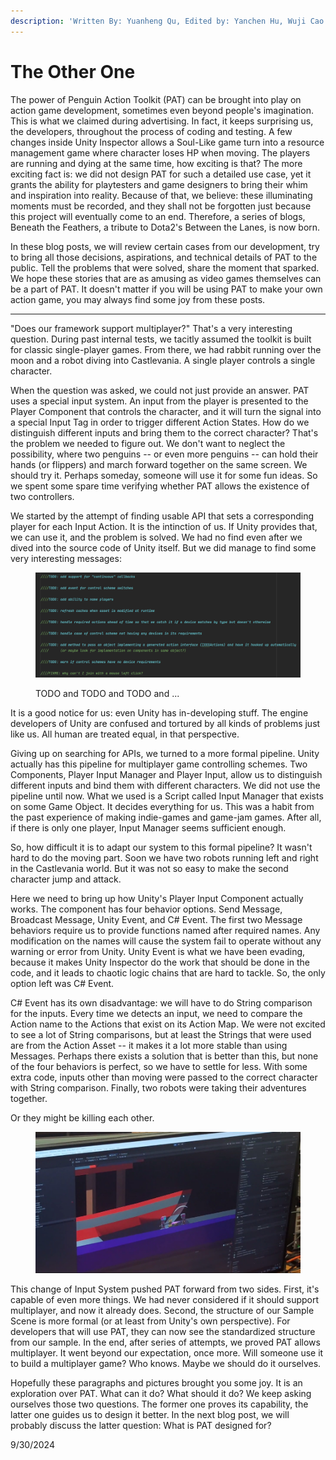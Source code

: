 ```yaml
---
description: 'Written By: Yuanheng Qu, Edited by: Yanchen Hu, Wuji Cao'
---
```


# The Other One

The power of Penguin Action Toolkit (PAT) can be brought into play on action game development, sometimes even beyond people's imagination. This is what we claimed during advertising. In fact, it keeps surprising us, the developers, throughout the process of coding and testing. A few changes inside Unity Inspector allows a Soul-Like game turn into a resource management game where character loses HP when moving. The players are running and dying at the same time, how exciting is that? The more exciting fact is: we did not design PAT for such a detailed use case, yet it grants the ability for playtesters and game designers to bring their whim and inspiration into reality. Because of that, we believe: these illuminating moments must be recorded, and they shall not be forgotten just because this project will eventually come to an end. Therefore, a series of blogs, Beneath the Feathers, a tribute to Dota2's Between the Lanes, is now born.

In these blog posts, we will review certain cases from our development, try to bring all those decisions, aspirations, and technical details of PAT to the public. Tell the problems that were solved, share the moment that sparked. We hope these stories that are as amusing as video games themselves can be a part of PAT. It doesn't matter if you will be using PAT to make your own action game, you may always find some joy from these posts.

***

"Does our framework support multiplayer?" That's a very interesting question. During past internal tests, we tacitly assumed the toolkit is built for classic single-player games. From there, we had rabbit running over the moon and a robot diving into Castlevania. A single player controls a single character.

When the question was asked, we could not just provide an answer. PAT uses a special input system. An input from the player is presented to the Player Component that controls the character, and it will turn the signal into a special Input Tag in order to trigger different Action States. How do we distinguish different inputs and bring them to the correct character? That's the problem we needed to figure out. We don't want to neglect the possibility, where two penguins -- or even more penguins -- can hold their hands (or flippers) and march forward together on the same screen. We should try it. Perhaps someday, someone will use it for some fun ideas. So we spent some spare time verifying whether PAT allows the existence of two controllers.

We started by the attempt of finding usable API that sets a corresponding player for each Input Action. It is the intinction of us. If Unity provides that, we can use it, and the problem is solved. We had no find even after we dived into the source code of Unity itself. But we did manage to find some very interesting messages:

<figure><img src="../.gitbook/assets/image (31).png" alt=""><figcaption><p>TODO and TODO and TODO and ...</p></figcaption></figure>

It is a good notice for us: even Unity has in-developing stuff. The engine developers of Unity are confused and tortured by all kinds of problems just like us. All human are treated equal, in that perspective.

Giving up on searching for APIs, we turned to a more formal pipeline. Unity actually has this pipeline for multiplayer game controlling schemes. Two Components, Player Input Manager and Player Input, allow us to distinguish different inputs and bind them with different characters. We did not use the pipeline until now. What we used is a Script called Input Manager that exists on some Game Object. It decides everything for us. This was a habit from the past experience of making indie-games and game-jam games. After all, if there is only one player, Input Manager seems sufficient enough.

So, how difficult it is to adapt our system to this formal pipeline? It wasn't hard to do the moving part. Soon we have two robots running left and right in the Castlevania world. But it was not so easy to make the second character jump and attack.

Here we need to bring up how Unity's Player Input Component actually works. The component has four behavior options. Send Message, Broadcast Message, Unity Event, and C# Event. The first two Message behaviors require us to provide functions named after required names. Any modification on the names will cause the system fail to operate without any warning or error from Unity. Unity Event is what we have been evading, because it makes Unity Inspector do the work that should be done in the code, and it leads to chaotic logic chains that are hard to tackle. So, the only option left was C# Event.

C# Event has its own disadvantage: we will have to do String comparison for the inputs. Every time we detects an input, we need to compare the Action name to the Actions that exist on its Action Map. We were not excited to see a lot of String comparisons, but at least the Strings that were used are from the Action Asset -- it makes it a lot more stable than using Messages. Perhaps there exists a solution that is better than this, but none of the four behaviors is perfect, so we have to settle for less. With some extra code, inputs other than moving were passed to the correct character with String comparison. Finally, two robots were taking their adventures together.

Or they might be killing each other.

<figure><img src="../.gitbook/assets/image (1) (1) (1).png" alt=""><figcaption></figcaption></figure>

This change of Input System pushed PAT forward from two sides. First, it's capable of even more things. We had never considered if it should support multiplayer, and now it already does. Second, the structure of our Sample Scene is more formal (or at least from Unity's own perspective). For developers that will use PAT, they can now see the standardized structure from our sample. In the end, after series of attempts, we proved PAT allows multiplayer. It went beyond our expectation, once more. Will someone use it to build a multiplayer game? Who knows. Maybe we should do it ourselves.

Hopefully these paragraphs and pictures brought you some joy. It is an exploration over PAT. What can it do? What should it do? We keep asking ourselves those two questions. The former one proves its capability, the latter one guides us to design it better. In the next blog post, we will probably discuss the latter question: What is PAT designed for?



9/30/2024
